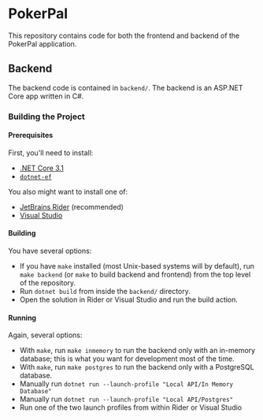 # PokerPal

This repository contains code for both the frontend and backend of the PokerPal application.

## Backend

The backend code is contained in `backend/`. The backend is an ASP.NET Core app written in C#.

### Building the Project

#### Prerequisites

First, you'll need to install:

- [.NET Core 3.1](https://docs.microsoft.com/en-us/dotnet/core/install/sdk)
- [`dotnet-ef`](https://docs.microsoft.com/en-us/ef/core/miscellaneous/cli/dotnet)

You also might want to install one of:

- [JetBrains Rider](https://www.jetbrains.com/rider/) (recommended)
- [Visual Studio](https://visualstudio.microsoft.com/)

#### Building

You have several options:

- If you have `make` installed (most Unix-based systems will by default), run `make backend` (or 
  `make` to build backend and frontend) from the top level of the repository.
- Run `dotnet build` from inside the `backend/` directory.
- Open the solution in Rider or Visual Studio and run the build action.

#### Running

Again, several options:

- With `make`, run `make inmemory` to run the backend only with an in-memory database; this is what 
  you want for development most of the time.
- With `make`, run `make postgres` to run the backend only with a PostgreSQL database.
- Manually run `dotnet run --launch-profile "Local API/In Memory Database"`
- Manually run `dotnet run --launch-profile "Local API/Postgres"`
- Run one of the two launch profiles from within Rider or Visual Studio


